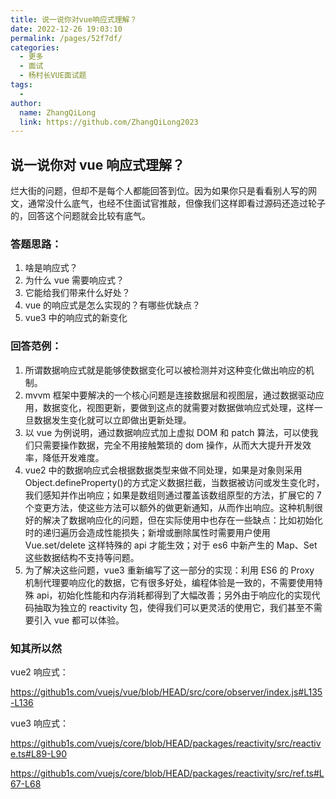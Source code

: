 ```yaml
---
title: 说一说你对vue响应式理解？
date: 2022-12-26 19:03:10
permalink: /pages/52f7df/
categories:
  - 更多
  - 面试
  - 杨村长VUE面试题
tags:
  -
author:
  name: ZhangQiLong
  link: https://github.com/ZhangQiLong2023
---
```


## 说一说你对 vue 响应式理解？

烂大街的问题，但却不是每个人都能回答到位。因为如果你只是看看别人写的网文，通常没什么底气，也经不住面试官推敲，但像我们这样即看过源码还造过轮子的，回答这个问题就会比较有底气。

### 答题思路：

1. 啥是响应式？
2. 为什么 vue 需要响应式？
3. 它能给我们带来什么好处？
4. vue 的响应式是怎么实现的？有哪些优缺点？
5. vue3 中的响应式的新变化

### 回答范例：

1. 所谓数据响应式就是能够使数据变化可以被检测并对这种变化做出响应的机制。
2. mvvm 框架中要解决的一个核心问题是连接数据层和视图层，通过数据驱动应用，数据变化，视图更新，要做到这点的就需要对数据做响应式处理，这样一旦数据发生变化就可以立即做出更新处理。
3. 以 vue 为例说明，通过数据响应式加上虚拟 DOM 和 patch 算法，可以使我们只需要操作数据，完全不用接触繁琐的 dom 操作，从而大大提升开发效率，降低开发难度。
4. vue2 中的数据响应式会根据数据类型来做不同处理，如果是对象则采用 Object.defineProperty()的方式定义数据拦截，当数据被访问或发生变化时，我们感知并作出响应；如果是数组则通过覆盖该数组原型的方法，扩展它的 7 个变更方法，使这些方法可以额外的做更新通知，从而作出响应。这种机制很好的解决了数据响应化的问题，但在实际使用中也存在一些缺点：比如初始化时的递归遍历会造成性能损失；新增或删除属性时需要用户使用 Vue.set/delete 这样特殊的 api 才能生效；对于 es6 中新产生的 Map、Set 这些数据结构不支持等问题。
5. 为了解决这些问题，vue3 重新编写了这一部分的实现：利用 ES6 的 Proxy 机制代理要响应化的数据，它有很多好处，编程体验是一致的，不需要使用特殊 api，初始化性能和内存消耗都得到了大幅改善；另外由于响应化的实现代码抽取为独立的 reactivity 包，使得我们可以更灵活的使用它，我们甚至不需要引入 vue 都可以体验。

### 知其所以然

vue2 响应式：

https://github1s.com/vuejs/vue/blob/HEAD/src/core/observer/index.js#L135-L136

vue3 响应式：

https://github1s.com/vuejs/core/blob/HEAD/packages/reactivity/src/reactive.ts#L89-L90

https://github1s.com/vuejs/core/blob/HEAD/packages/reactivity/src/ref.ts#L67-L68
